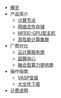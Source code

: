 <!-- 请勿添加产品标题，标题行将由系统自动增加，名称将于您申请邮件提供的仓库名称一致 -->
  
* [概览](/epc/README)
* 产品简介
   * [计算节点](/epc/whatisepc.md)
   * [网络文件存储](/epc/smb.md)
   * [MI100-GPU型主机](/epc/mi100.md)
   * [高性能计算集群](/epc/epc_cluster.md)
* 厂商对比
   * [云计算服务商](/epc/compareToCloud.md)
   * [超算中心](/epc/compareToHpcCenter.md)
   * [融合型算力提供商](/epc/compareToMixed.md)
* 操作指南
   * [VASP安装](/epc/vasp.md)
   * [大文件下载](/epc/guide/fileacceleration.md)
* [计费说明](/epc/charge.md)
